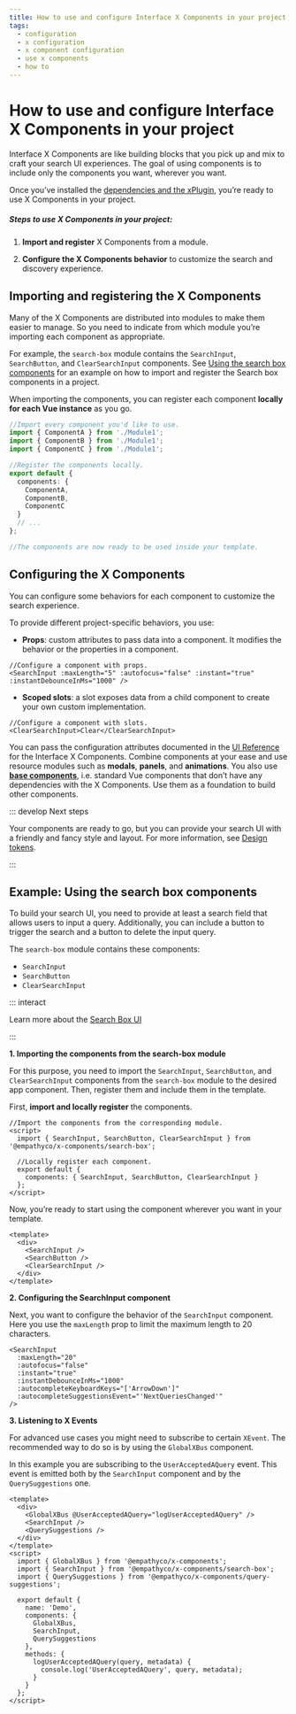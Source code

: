 ```yaml
---
title: How to use and configure Interface X Components in your project
tags:
  - configuration
  - x configuration
  - x component configuration
  - use x components
  - how to
---
```


# How to use and configure Interface X Components in your project

Interface&nbsp;X&nbsp;Components are like building blocks that you pick up and mix to craft your
search UI experiences. The goal of using components is to include only the components you want,
wherever you want.

Once you’ve installed the
[dependencies and the xPlugin](web-x-components-development-guide.md#1-install-the-dependencies),
you’re ready to use X&nbsp;Components in your project.

##### Steps to use X&nbsp;Components in your project:

1. **Import and register** X&nbsp;Components from a module.

2. **Configure the X&nbsp;Components behavior** to customize the search and discovery experience.

## Importing and registering the X Components

Many of the X&nbsp;Components are distributed into modules to make them easier to manage. So you
need to indicate from which module you’re importing each component as appropriate.

For example, the `search-box` module contains the `SearchInput`, `SearchButton`, and
`ClearSearchInput` components. See
[Using the search box components](#example-using-the-search-box-components) for an example on how to
import and register the Search box components in a project.

When importing the components, you can register each component **locally for each Vue instance** as
you go.

```typescript
//Import every component you'd like to use.
import { ComponentA } from './Module1';
import { ComponentB } from './Module1';
import { ComponentC } from './Module1';

//Register the components locally.
export default {
  components: {
    ComponentA,
    ComponentB,
    ComponentC
  }
  // ...
};

//The components are now ready to be used inside your template.
```

## Configuring the X Components

You can configure some behaviors for each component to customize the search experience.

To provide different project-specific behaviors, you use:

- **Props**: custom attributes to pass data into a component. It modifies the behavior or the
  properties in a component.

```vue
//Configure a component with props.
<SearchInput :maxLength="5" :autofocus="false" :instant="true" :instantDebounceInMs="1000" />
```

- **Scoped slots**: a slot exposes data from a child component to create your own custom
  implementation.

```vue
//Configure a component with slots.
<ClearSearchInput>Clear</ClearSearchInput>
```

You can pass the configuration attributes documented in the
[UI Reference](/develop-empathy-platform/ui-reference/) for the Interface&nbsp;X&nbsp;Components.
Combine components at your ease and use resource modules such as **modals**, **panels**, and
**animations**. You also use
**[base components](/develop-empathy-platform/ui-reference/components/base-components/)**, i.e.
standard Vue components that don’t have any dependencies with the X&nbsp;Components. Use them as a
foundation to build other components.

::: develop Next steps

Your components are ready to go, but you can provide your search UI with a friendly and fancy style
and layout. For more information, see
[Design tokens](https://github.com/empathyco/x/blob/main/packages/x-components/contributing/design-system.md).

:::

<!--If you want to support multiple languages, you can use the [x-translation](https://github.com/empathyco/x/tree/main/packages/x-translations) library to manage localization options.-->

## Example: Using the search box components

To build your search UI, you need to provide at least a search field that allows users to input a
query. Additionally, you can include a button to trigger the search and a button to delete the input
query.

The `search-box` module contains these components:

- `SearchInput`
- `SearchButton`
- `ClearSearchInput`

::: interact

Learn more about the
[Search Box UI](/explore-empathy-platform/experience-search-and-discovery/search-box.md)

:::

**1. Importing the components from the search-box module**

For this purpose, you need to import the `SearchInput`, `SearchButton`, and `ClearSearchInput`
components from the `search-box` module to the desired app component. Then, register them and
include them in the template.

First, **import and locally register** the components.

```vue
//Import the components from the corresponding module.
<script>
  import { SearchInput, SearchButton, ClearSearchInput } from '@empathyco/x-components/search-box';

  //Locally register each component.
  export default {
    components: { SearchInput, SearchButton, ClearSearchInput }
  };
</script>
```

Now, you’re ready to start using the component wherever you want in your template.

```vue
<template>
  <div>
    <SearchInput />
    <SearchButton />
    <ClearSearchInput />
  </div>
</template>
```

**2. Configuring the SearchInput component**

Next, you want to configure the behavior of the `SearchInput` component. Here you use the
`maxLength` prop to limit the maximum length to 20 characters.

```vue
<SearchInput
  :maxLength="20"
  :autofocus="false"
  :instant="true"
  :instantDebounceInMs="1000"
  :autocompleteKeyboardKeys="['ArrowDown']"
  :autocompleteSuggestionsEvent="'NextQueriesChanged'"
/>
```

**3. Listening to X Events**

For advanced use cases you might need to subscribe to certain `XEvent`. The recommended way to do so
is by using the `GlobalXBus` component.

In this example you are subscribing to the `UserAcceptedAQuery` event. This event is emitted both by
the `SearchInput` component and by the `QuerySuggestions` one.

```vue live
<template>
  <div>
    <GlobalXBus @UserAcceptedAQuery="logUserAcceptedAQuery" />
    <SearchInput />
    <QuerySuggestions />
  </div>
</template>
<script>
  import { GlobalXBus } from '@empathyco/x-components';
  import { SearchInput } from '@empathyco/x-components/search-box';
  import { QuerySuggestions } from '@empathyco/x-components/query-suggestions';

  export default {
    name: 'Demo',
    components: {
      GlobalXBus,
      SearchInput,
      QuerySuggestions
    },
    methods: {
      logUserAcceptedAQuery(query, metadata) {
        console.log('UserAcceptedAQuery', query, metadata);
      }
    }
  };
</script>
```
